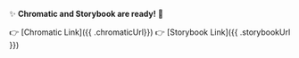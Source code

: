 :sparkles:  **Chromatic and Storybook are ready!**  :tada:

:point_right: [Chromatic Link]({{ .chromaticUrl}})
:point_right: [Storybook Link]({{ .storybookUrl }})